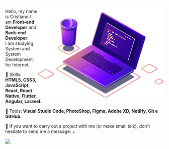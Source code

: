 <img src="./pasta/computer-illustration.png" min-width="400px" max-width="400px" width="400px" align="right" alt="Computador iuriCode">

<p align="left"> 
  Hello, my name is Cristiano I am <strong>Front-end Developer</strong> and <strong>Back-end Developer</strong>.<br>
  I am studying System and System Development for Internet.
</p>

<p align="left">
  🦄 Skills: <strong>HTML5, CSS3, JavaScript, React, React Native, Flutter, Angular, Laravel.</strong>
</p>

<p align="left">
  💼 Tools: <strong>Visual Studio Code, PhotoShop, Figma, Adobe XD, Netlify, Git e GitHub.</strong>
</p>

<p align="left">
  💌 If you want to carry out a project with me (or make small talk), don't hesitate to send me a message: ⤵️
</p>

<p align="left">
  <a href="https://www.linkedin.com/in/" alt="Linkedin">
  <img src="https://img.shields.io/badge/-Linkedin-0e76a8?style=for-the-badge&logo=Linkedin&logoColor=white&link=https://linkedin.com/in/cristiano-borges-89a0581ba" /></a>
</p>

